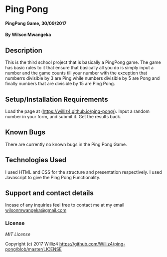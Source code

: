 # Ping Pong

#### PingPong Game, 30/09/2017

#### By **Wilson Mwangeka**

## Description

This is the third school project that is basically a PingPong game. The game has basic rules to it that ensure that basically all you do is simply input a number and the game counts till your number with the exception that numberrs divisible by 3 are Ping while numbers divisible by 5 are Pong and finally numbers that are divisible by 15 are Ping Pong. 

## Setup/Installation Requirements

Load the page at (https://williz4.github.io/ping-pong/).
Input a random number in your form, and submit it.
Get the results back.

## Known Bugs
There are currently no known bugs in the Ping Pong Game.

## Technologies Used

I used HTML and CSS for the structure and presentation respectively. I used Javascript to give the Ping Pong Functionality.

## Support and contact details

Incase of any inquiries feel free to contact me at my email wilsonmwangeka@gmail.com

### License

*MIT License*

Copyright (c) 2017 Williz4 https://github.com/Williz4/ping-pong/blob/master/LICENSE